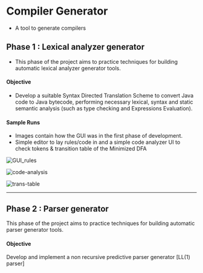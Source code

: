 # Compiler Generator
  - A tool to generate compilers
## Phase 1 : Lexical analyzer generator
 * This phase of the project aims to practice techniques for building automatic lexical analyzer generator tools.

#### Objective
 * Develop a suitable Syntax Directed Translation Scheme to convert Java code to Java bytecode, performing necessary lexical, syntax and static semantic analysis (such as type checking and Expressions Evaluation).

#### Sample Runs
  * Images contain how the GUI was in the first phase of development.
  * Simple editor to lay rules/code in and a simple code analyzer UI to check tokens & transition table of the Minimized DFA

![GUI_rules](https://user-images.githubusercontent.com/48100957/78328400-5bd1e480-757f-11ea-90e2-400e52f4eb72.PNG)

![code-analysis](https://user-images.githubusercontent.com/48100957/78328476-8328b180-757f-11ea-929f-58eaa1ece005.PNG)

![trans-table](https://user-images.githubusercontent.com/48100957/78328497-920f6400-757f-11ea-8fd0-a3bedb2c6051.PNG)

---
## Phase 2 : Parser generator
This phase of the project aims to practice techniques for building automatic parser generator tools.

#### Objective
Develop and implement a non recursive predictive parser generator [LL(1) parser]
